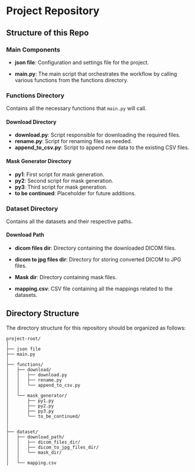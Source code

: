 # Project Repository

## Structure of this Repo

### Main Components
- **json file**: Configuration and settings file for the project.

- **main.py**: The main script that orchestrates the workflow by calling various functions from the functions directory.

### Functions Directory
Contains all the necessary functions that `main.py` will call.

#### Download Directory
- **download.py**: Script responsible for downloading the required files.
- **rename.py**: Script for renaming files as needed.
- **append_to_csv.py**: Script to append new data to the existing CSV files.

#### Mask Generator Directory
- **py1**: First script for mask generation.
- **py2**: Second script for mask generation.
- **py3**: Third script for mask generation.
- **to be continued**: Placeholder for future additions.

### Dataset Directory
Contains all the datasets and their respective paths.

#### Download Path
- **dicom files dir**: Directory containing the downloaded DICOM files.
- **dicom to jpg files dir**: Directory for storing converted DICOM to JPG files.
- **Mask dir**: Directory containing mask files.

- **mapping.csv**: CSV file containing all the mappings related to the datasets.

## Directory Structure

The directory structure for this repository should be organized as follows:

```
project-root/
│
├── json file
├── main.py
│
├── functions/
│   ├── download/
│   │   ├── download.py
│   │   ├── rename.py
│   │   └── append_to_csv.py
│   │
│   └── mask_generator/
│       ├── py1.py
│       ├── py2.py
│       ├── py3.py
│       └── to_be_continued/
│   
│
├── dataset/
│   ├── download_path/
│   │   ├── dicom_files_dir/
│   │   ├── dicom_to_jpg_files_dir/
│   │   └── mask_dir/
│   │
│   └── mapping.csv
```
